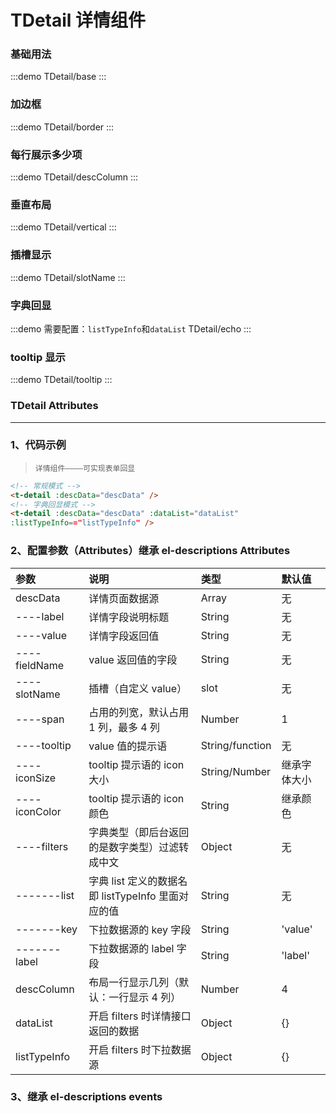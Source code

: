 # TDetail 详情组件

### 基础用法

:::demo
TDetail/base
:::

### 加边框

:::demo
TDetail/border
:::

### 每行展示多少项

:::demo
TDetail/descColumn
:::

### 垂直布局

:::demo
TDetail/vertical
:::

### 插槽显示

:::demo
TDetail/slotName
:::

### 字典回显

:::demo 需要配置：`listTypeInfo`和`dataList`
TDetail/echo
:::

### tooltip 显示

:::demo
TDetail/tooltip
:::

### TDetail Attributes

---

### 1、代码示例

> `详情组件————可实现表单回显`

```html
<!-- 常规模式 -->
<t-detail :descData="descData" />
<!-- 字典回显模式 -->
<t-detail :descData="descData" :dataList="dataList"
:listTypeInfo=="listTypeInfo" />
```

### 2、配置参数（Attributes）继承 el-descriptions Attributes

| 参数          | 说明                                               | 类型            | 默认值       |
| :------------ | :------------------------------------------------- | :-------------- | :----------- |
| descData      | 详情页面数据源                                     | Array           | 无           |
| ----label     | 详情字段说明标题                                   | String          | 无           |
| ----value     | 详情字段返回值                                     | String          | 无           |
| ----fieldName | value 返回值的字段                                 | String          | 无           |
| ----slotName  | 插槽（自定义 value）                               | slot            | 无           |
| ----span      | 占用的列宽，默认占用 1 列，最多 4 列               | Number          | 1            |
| ----tooltip   | value 值的提示语                                   | String/function | 无           |
| ----iconSize  | tooltip 提示语的 icon 大小                         | String/Number   | 继承字体大小 |
| ----iconColor | tooltip 提示语的 icon 颜色                         | String          | 继承颜色     |
| ----filters   | 字典类型（即后台返回的是数字类型）过滤转成中文     | Object          | 无           |
| -------list   | 字典 list 定义的数据名即 listTypeInfo 里面对应的值 | String          | 无           |
| -------key    | 下拉数据源的 key 字段                              | String          | 'value'      |
| -------label  | 下拉数据源的 label 字段                            | String          | 'label'      |
| descColumn    | 布局一行显示几列（默认：一行显示 4 列）            | Number          | 4            |
| dataList      | 开启 filters 时详情接口返回的数据                  | Object          | {}           |
| listTypeInfo  | 开启 filters 时下拉数据源                          | Object          | {}           |

### 3、继承 el-descriptions events
